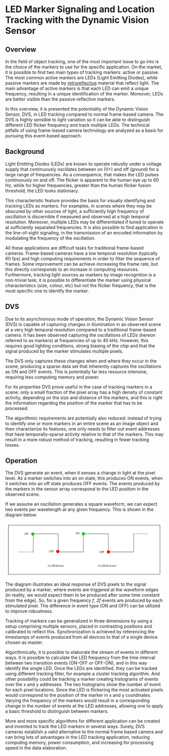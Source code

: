 # LED Marker Signaling and Location Tracking with the Dynamic Vision Sensor

## Overview

In the field of object tracking, one of the most important issue to go
into is the choice of the markers to use for the specific application.
On the market, it is possible to find two main types of tracking
markers: active or passive. The most common active markers are LEDs
(Light Emitting Diodes), while passive markers are made by
[retroreflective](https://en.wikipedia.org/wiki/Retroreflective)
material that reflect light. The main advantage of active markers is
that each LED can emit a unique frequency, resulting in a unique
identification of the marker. Moreover, LEDs are better visible than the
passive reflective markers.

In this overview, it is presented the potentiality of the Dynamic Vision
Sensor, DVS, in LED tracking compared to normal frame-based camera. The
DVS is highly sensible to light variation so it can be able to
distinguish different LED flicker frequency and track multiple LEDs. The
technical pitfalls of using frame-based camera technology are analyzed
as a basis for pursuing this event-based approach.

## Background

Light Emitting Diodes (LEDs) are known to operate robustly under a
voltage supply that continuously oscillates between on (V+) and off
(ground) for a large range of frequencies. As a consequence, that makes
the LED pulses continuously on and off. The flicker is apparent to the
human eye up to 60 Hz, while for higher frequencies, greater than the
human flicker fusion threshold, the LED looks stationary.

This characteristic feature provides the basis for visually identifying
and tracking LEDs as markers. For examples, in scenes where they may be
obscured by other sources of light, a sufficiently high frequency of
oscillation is discernible if measured and observed at a high temporal
resolution. Moreover, multiple LEDs may be differentiated if tuned to
operate at sufficiently separated frequencies. It is also possible to
find application in the line-of-sight signaling, in the transmission of
an encoded information by modulating the frequency of the oscillation.

All these applications are difficult tasks for traditional frame-based
cameras. Frame-based cameras have a low temporal resolution (typically
60 fps) and high computing requirements in order to filter the sequence
of frames. Some improvement can be achieve increasing the frame rate,
but this directly corresponds to an increase in computing resources.
Furthermore, tracking light sources as markers by image recognition is a
non-trivial task; it is possible to differentiate the marker using
physical characteristics (size, colour, etc) but not the flicker
frequency, that is the most specific one to identify the marker.

## DVS

Due to its asynchronous mode of operation, the Dynamic Vision Sensor
(DVS) is capable of capturing changes in illumination in an observed
scene at a very high temporal resolution compared to a traditional
frame-based camera. It has been observed capturing the oscillations of
LEDs (hereon referred to as markers) at frequencies of up to 40 kHz.
However, this requires good lighting conditions, strong biasing of the
chip and that the signal produced by the marker stimulates multiple
pixels.

The DVS only captures these changes when and where they occur in the
scene, producing a sparse data set that inherently captures the
oscillations as ON and OFF events. This is potentially far less resource
intensive, requiring less computing memory and power.

For its properties DVS prove useful in the case of tracking markers in a
scene: only a small fraction of the pixel array has a high density of
constant activity, depending on the size and distance of the markers,
and this is right the information regarding the position of the marker
that has to be processed.

The algorithmic requirements are potentially also reduced: instead of
trying to identify one or more markers in an entire scene as an image
object and then characterize its features, one only needs to filter out
event addresses that have temporally-sparse activity relative to that of
the markers. This may result in a more robust method of tracking,
resulting in fewer tracking losses.

## Operation

The DVS generate an event, when it senses a change in light at the pixel
level. As a marker switches into an on state, this produces ON events,
when it switches into an off state produces OFF events. The events
produced by the markers in the sensor array correspond to the LED
position in the observed scene.

If we assume an oscillation generates a square waveform, we can expect
two events per wavelength at any given frequency. This is shown in the
diagram below:

<p align="center"><img src="media/events_oscillation_graph.png" width="700"/></p>

The diagram illustrates an ideal response of DVS pixels to the signal
produced by a marker, where events are triggered at the waveform edges
(in reality, we would expect them to be produced after some time
constant from the edge). So, for a given frequency *f*, *2f* events are
produced by each stimulated pixel. The difference in event type (ON and
OFF) can be utilized to improve robustness.

Tracking of markers can be generalized in three dimensions by using a
setup comprising multiple sensors, placed in contrasting positions and
calibrated to reflect this. Synchronization is achieved by referencing
the timestamps of events produced from all devices to that of a single
device chosen as master.

Algorithmically, it is possible to elaborate the stream of events in
different ways. It is possible to calculate the LED frequency from the
time interval between two transition events (ON-OFF or OFF-ON), and in
this way identify the single LED. Once the LEDs are identified, they can
be tracked using different tracking filter, for example a cluster
tracking algorithm. And other possibility could be tracking a marker
creating histograms of events over the x and y addresses. The two
histograms show the number of event for each pixel locations. Since the
LED is flickering the most activated pixels would correspond to the
position of the marker in x and y coordinates. Varying the frequency of
the markers would result in a corresponding change in the number of
events at the LED addresses, allowing one to apply a basic threshold to
distinguish between markers.

More and more specific algorithms for different application can be
created and invented to track the LED markers in several ways. Surely,
DVS cameras establish a valid alternative to the normal frame based
camera and can bring lots of advantages in the LED tracking application,
reducing computing memory, power consumption, and increasing for
processing speed in the data elaboration.
